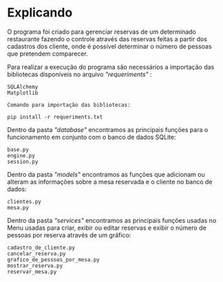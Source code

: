 # Explicando

O programa foi criado para gerenciar reservas de um determinado restaurante fazendo
o controle através das reservas feitas a partir dos cadastros dos cliente, onde é possível 
determinar o número de pessoas que pretendem comparecer.

Para realizar a execução do programa são necessários a
importação das bibliotecas disponíveis no arquivo *"requeriments"* :
```
SQLAlchemy
Matplotlib

Comando para importação das bibliotecas:

pip install -r requeriments.txt
```

Dentro da pasta *"database"* encontramos as principais funções para o funcionamento em
conjunto com o banco de dados SQLite:
```
base.py
engine.py
session.py
```

Dentro da pasta *"models"* encontramos as funções que adicionam ou alteram as informações
sobre a mesa reservada e o cliente no banco de dados:
```
clientes.py
mesa.py
```

Dentro da pasta *"services"* encontramos as principais funções usadas no Menu
usadas para criar, exibir ou editar reservas e exibir o número de pessoas por reserva
através de um gráfico:
```
cadastro_de_cliente.py
cancelar_reserva.py
grafico_de_pessoas_por_mesa.py
mostrar_reserva.py
reservar_mesa.py
```
